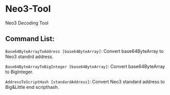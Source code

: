 # Neo3-Tool
Neo3 Decoding Tool

## Command List:

`Base64ByteArrayToAddress [base64ByteArray]`: Convert base64ByteArray to Neo3 standrd address.

`Base64ByteArrayToBigInteger [base64ByteArray]`: Convert base64ByteArray to BigInteger.

`AddressToScriptHash [standardAddress]`: Convert Neo3 standard address to Big&Little end scripthash.

